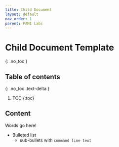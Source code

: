 ```yaml
---
title: Child Document
layout: default
nav_order: 1
parent: PAMI Labs
---
```



# Child Document Template
{: .no_toc }

## Table of contents
{: .no_toc .text-delta }

1. TOC
{:toc}

## Content
Words go here!
* Bulleted list
  * sub-bullets with ```command line text```
